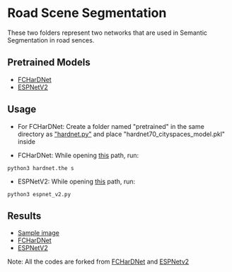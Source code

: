 # Road Scene Segmentation
These two folders represent two networks that are used in Semantic Segmentation in road sences.

## Pretrained Models

+ [FCHarDNet](https://ping-chao.com/hardnet/hardnet70_cityscapes_model.pkl)
+ [ESPNetV2](https://github.com/omarsayed7/Road-Scene-Segmentation/tree/master/ESPNetv2/model/segmentation/model_zoo/espnetv2)

## Usage
+ For FCHarDNet: Create a folder named "pretrained" in the same directory as ["hardnet.py"](https://github.com/omarsayed7/Road-Scene-Segmentation/blob/master/FCHarDNet/hardnet.py) and place "hardnet70_cityspaces_model.pkl" inside 
- FCHarDNet: While opening [this](https://github.com/omarsayed7/Road-Scene-Segmentation/tree/master/FCHarDNet) path, run:
```
python3 hardnet.the s
```
- ESPNetV2: While opening [this](https://github.com/omarsayed7/Road-Scene-Segmentation/tree/master/ESPNetv2) path, run:
```
python3 espnet_v2.py
```
## Results
+ [Sample image](https://github.com/omarsayed7/Road-Scene-Segmentation/tree/master/ESPNetv2/sample_images)
+ [FCHarDNet](https://drive.google.com/open?id=1OYWKakLbSPzsFdDBKI7RewiCpJ1hOw-j)
+ [ESPNetV2](https://github.com/omarsayed7/Road-Scene-Segmentation/tree/master/ESPNetv2/segmentation_results)

Note: All the codes are forked from [FCHarDNet](https://www.google.com/search?channel=fs&client=ubuntu&q=hardnet+github) and [ESPNetv2](https://github.com/sacmehta/EdgeNets)
